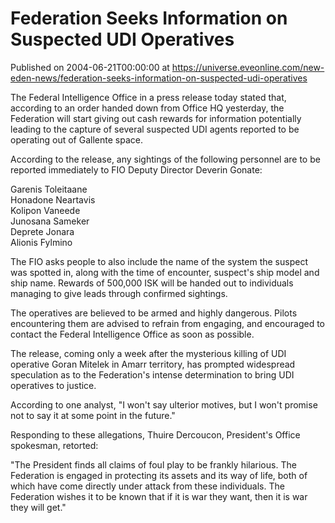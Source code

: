 # Federation Seeks Information on Suspected UDI Operatives
Published on 2004-06-21T00:00:00 at https://universe.eveonline.com/new-eden-news/federation-seeks-information-on-suspected-udi-operatives

The Federal Intelligence Office in a press release today stated that, according to an order handed down from Office HQ yesterday, the Federation will start giving out cash rewards for information potentially leading to the capture of several suspected UDI agents reported to be operating out of Gallente space.   
  
According to the release, any sightings of the following personnel are to be reported immediately to FIO Deputy Director Deverin Gonate:   
  
Garenis Toleitaane  
Honadone Neartavis  
Kolipon Vaneede  
Junosana Sameker  
Deprete Jonara  
Alionis Fylmino  
  
  
The FIO asks people to also include the name of the system the suspect was spotted in, along with the time of encounter, suspect's ship model and ship name. Rewards of 500,000 ISK will be handed out to individuals managing to give leads through confirmed sightings.   
  
The operatives are believed to be armed and highly dangerous. Pilots encountering them are advised to refrain from engaging, and encouraged to contact the Federal Intelligence Office as soon as possible.   
  
The release, coming only a week after the mysterious killing of UDI operative Goran Mitelek in Amarr territory, has prompted widespread speculation as to the Federation's intense determination to bring UDI operatives to justice.   
  
According to one analyst, "I won't say ulterior motives, but I won't promise not to say it at some point in the future."   
  
Responding to these allegations, Thuire Dercoucon, President's Office spokesman, retorted:   
  
"The President finds all claims of foul play to be frankly hilarious. The Federation is engaged in protecting its assets and its way of life, both of which have come directly under attack from these individuals. The Federation wishes it to be known that if it is war they want, then it is war they will get."
